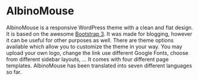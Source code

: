 AlbinoMouse
===========

AlbinoMouse is a responsive WordPress theme with a clean and flat design. 
It is based on the awesome <a href="https://github.com/twbs/bootstrap">Bootstrap 3</a>. It was made for blogging, however it can be useful for other purposes as well. There are theme options available which allow you to customize the theme in your way. You may upload your own logo, change the link use different Google Fonts, choose from different sidebar layouts, ... It comes with four different page templates. AlbinoMouse has been translated into seven different languages so far.
